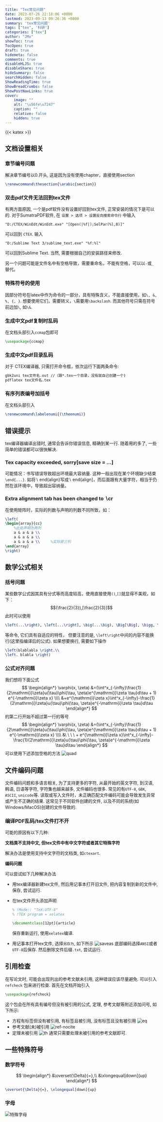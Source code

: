 ```yaml
---
title: "Tex常见问题"
date: 2023-07-26 22:18:06 +0800
lastmod: 2023-09-13 09:26:36 +0800
summary: 'tex常见问题'
tags: ["tex", '科研']
categories: ["tex"]
author: "JMx"
showToc: true
TocOpen: true
draft: true
hidemeta: false
comments: true
disableHLJS: true 
disableShare: true
hideSummary: false
searchHidden: false
ShowReadingTime: true
ShowBreadCrumbs: false
ShowPostNavLinks: true
cover:
    image: ""  
    alt: "\u56fe\u7247"  
    caption: "" 
    relative: false 
    hidden: true 
---
```


{{< katex >}}

## 文档设置相关

### 章节编号问题

解决章节编号以0.开头, 这是因为没有使用chapter，直接使用section
```latex
\renewcommand\thesection{\arabic{section}}
```

### 双击pdf文件无法回到tex文件
有两方面原因, 一个是pdf软件没有设置好回到tex文件, 正常安装的情况下是可以的.
对于SumatraPDF软件, 在 `设置 > 选项 > 设置反向搜索命令行` 中输入
```
"D:/CTEX/WinEdt/WinEdt.exe" "[Open(|%f|);SelPar(%l,8)]"
```
可以回到 `CTEX`.
输入
```
"D:/Sublime Text 3/sublime_text.exe" "%f:%l"
```
可以回到Sublime Text.
当然, 需要根据自己的安装路径来修改.

另一个问题可能是文件名中有空格导致，需要重命名，不能有空格，可以以`-`或`_`替代。

### 特殊符号的使用
因部分符号在latex中作为命令的一部分，具有特殊含义，不能直接使用，如`\, &, %, {, }`.
想要使用它们，需要转义，`\`需要用`\backslash`. 
而其他符号只需在符号前边加`\`, 如`\&`.


### 生成中文pdf复制时乱码
在文档头部引入`ccmap`包即可
```latex
\usepackage{ccmap}
```

### 生成中文pdf目录乱码
对于 CTEX编译器, 只需打开命令框，依次运行下面两条命令:
```bat
gbk2uni tex文件名.out //（跟*.tex一个目录，没有就自己创建一个)
pdflatex tex文件名.tex
```

### 有序列表编号加括号
在文档头部引入
```latex
\renewcommand\labelenumi{(\theenumi)}
```

## 错误提示
tex编译器编译出错时, 通常会告诉你错误信息, 精确到某一行. 
随着用的多了, 一些简单的错误都可以很快解决.


### Tex capacity exceeded, sorry[save size = ...]
可能情况：书写错误导致超出环境最大容纳量.
这种一般出现在某个环境缺少结束`\end{...}`.
如将$\backslash$ end\{align\}写成$\backslash$ end\{align]，而后面跟有大量字符，相当于仍然在该环境中，导致超出容纳量。

### Extra alignment tab has been changed to $\backslash$cr
在使用矩阵时，实际的列数与声明的列数不同所致，如：
```latex
\left(
\begin{array}{cc}
    %此处声明为两列
    a & a & a \\
    a & a & a \\
    a & a & a \\     %实际是三列
\end{array}
\right)
```


## 数学公式相关

### 括号问题
某些数学公式因其具有分式等而高度较高，使用直接使用`()`,`[]`就显得不美观，如下：
$$(\frac{2}{3}),[\frac{2}{3}]$$
此时可以使用
```latex
\left(...\right), \left[...\right], \big(...\big), \Big[\Big], \bigg, \Bigg
```
等命令, 它们具有自适应的特性，
但要注意的是, `\left\right`中间的内容不能换行(这里指编译后的公式). 
如果想要换行, 需要如下操作
```latex
\left(blablabla \right.\\
\left. blabla \right)
```

### 公式对齐问题
我们想将下面公式
$$
\begin{align*}
   \varphi(x, \zeta)
   &=(\int^x_{-\infty}\frac{1}{2\mathrm{i}\zeta}u(\tau)\phi(\tau, \zeta)e^{\mathrm{i}\zeta \tau}d\tau + 1)
   e^{-\mathrm{i}\zeta x}      \\\\
   &+e^{\mathrm{i}\zeta x}\int^x_{-\infty}-\frac{1}{2\mathrm{i}\zeta}u(\tau)\phi(\tau, \zeta)e^{-\mathrm{i}\zeta \tau}d\tau
\end{align*}
$$
的第二行开始不超过第一行的等号
$$
\begin{align*}
   \varphi(x, \zeta)
   &=(\int^x_{-\infty}\frac{1}{2\mathrm{i}\zeta}u(\tau)\phi(\tau, \zeta)e^{\mathrm{i}\zeta \tau}d\tau + 1)
   e^{-\mathrm{i}\zeta x}      \\\\
   &\ \ \ \ + e^{\mathrm{i}\zeta x}\int^x_{-\infty}-\frac{1}{2\mathrm{i}\zeta}u(\tau)\phi(\tau, \zeta)e^{-\mathrm{i}\zeta \tau}d\tau
\end{align*}
$$
可以使用下述添加空格的方法
![quad](images/quad.png)

## 文件编码问题
文件编码问题和多语言相关, 为了支持更多的字符, 从最开始的英文字符, 到汉语, 韩语, 日语等字符, 字符集也越来越多, 文件编码也很多. 
常见的有`UTF-8`, `GBK`, `ASCII`, `unicode`等.
读取或写入文件时，未正确匹配文件编码可能会导致发生异常或产生不正确的结果. 
这常见于不同软件创建的文件, 以及不同的系统(如Windows/MacOS)创建的文件导致的.

### 编译PDF乱码/tex文件打不开
可能的原因有以下几种:

**文档类不支持中文, 但tex文件中有中文字符或者其它特殊字符**

解决办法是使用支持中文字符的文档类, 如`ctexart`.

**编码问题**

可以尝试如下几种解决办法
- 用tex编译器新建tex文件, 然后用记事本打开旧文件, 把内容复制到新的文件中, 保存, 尝试运行.

- 在tex文件开头添加声明
    ```latex
    % !Mode:: "TeX:UTF-8"
    % !TEX program = xelatex

    \documentclass[12pt]{article}
    ```
    保存重新运行, 使用`xelatex`编译.

- 用记事本打开tex文件, 选择`另存为`, 如下所示
![saveas](images/save.png)
    底部编码选择`ANSI`或者`UTF-8`后保存. 然后删除文件后缀`.txt`, 尝试运行.



## 引用检查
在写论文时, 可能会出现列出的参考文献未引用, 
这种错误应该尽量避免.
可以引入 `refcheck` 包来进行检查. 首先在文档开始引入
```latex
\usepackage{refcheck}
```
这个包会在所有具有编号但没有被引用的公式, 定理, 参考文献等附近添加问号, 如下所示:
- 方程有标签但没有被引用, 有标签且被引用, 没有标签且没有被引用
![eq](images/eq.jpg)
- 参考文献(未)被引用
![ref-nocite](images/ref-nocite.jpg)
- 定理未被引用
![th](images/th.jpg)
通常只需要处理未被引用的参考文献即可.

## 一些特殊符号

### 数学符号
$$
\begin{align*}
&\overset{\Delta}{=},\\
&\xlongequal[down]{up}
\end{align*}
$$
```latex
\overset{\Delta}{=}, \xlongequal[down]{up}
```

### 字母
![特殊字母](images/alpha.png)
